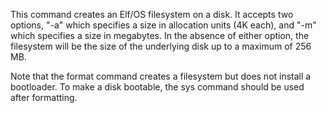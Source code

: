 This command creates an Elf/OS filesystem on a disk. It accepts two options, "-a" which specifies a size in allocation units (4K each), and "-m" which specifies a size in megabytes. In the absence of either option, the filesystem will be the size of the underlying disk up to a maximum of 256 MB.

Note that the format command creates a filesystem but does not install a bootloader. To make a disk bootable, the sys command should be used after formatting.
